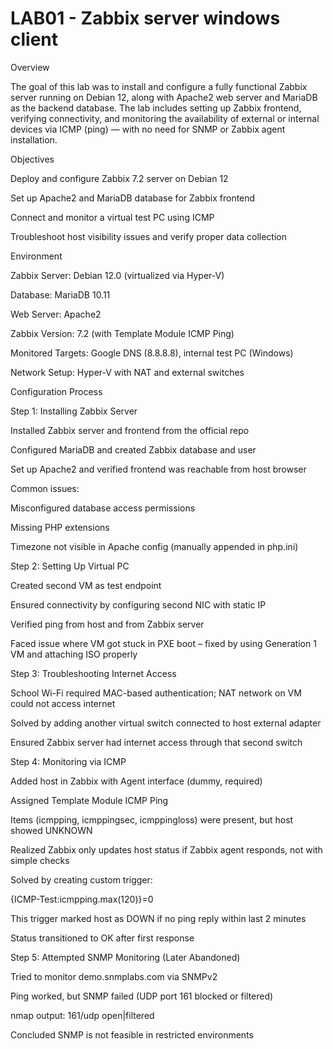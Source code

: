 # LAB01 - Zabbix server windows client 

Overview

The goal of this lab was to install and configure a fully functional Zabbix server running on Debian 12, along with Apache2 web server and MariaDB as the backend database. The lab includes setting up Zabbix frontend, verifying connectivity, and monitoring the availability of external or internal devices via ICMP (ping) — with no need for SNMP or Zabbix agent installation.

Objectives

Deploy and configure Zabbix 7.2 server on Debian 12

Set up Apache2 and MariaDB database for Zabbix frontend

Connect and monitor a virtual test PC using ICMP

Troubleshoot host visibility issues and verify proper data collection

Environment

Zabbix Server: Debian 12.0 (virtualized via Hyper-V)

Database: MariaDB 10.11

Web Server: Apache2

Zabbix Version: 7.2 (with Template Module ICMP Ping)

Monitored Targets: Google DNS (8.8.8.8), internal test PC (Windows)

Network Setup: Hyper-V with NAT and external switches

Configuration Process

Step 1: Installing Zabbix Server

Installed Zabbix server and frontend from the official repo

Configured MariaDB and created Zabbix database and user

Set up Apache2 and verified frontend was reachable from host browser

Common issues:

Misconfigured database access permissions

Missing PHP extensions

Timezone not visible in Apache config (manually appended in php.ini)

Step 2: Setting Up Virtual PC

Created second VM as test endpoint

Ensured connectivity by configuring second NIC with static IP

Verified ping from host and from Zabbix server

Faced issue where VM got stuck in PXE boot – fixed by using Generation 1 VM and attaching ISO properly

Step 3: Troubleshooting Internet Access

School Wi-Fi required MAC-based authentication; NAT network on VM could not access internet

Solved by adding another virtual switch connected to host external adapter

Ensured Zabbix server had internet access through that second switch

Step 4: Monitoring via ICMP

Added host in Zabbix with Agent interface (dummy, required)

Assigned Template Module ICMP Ping

Items (icmpping, icmppingsec, icmppingloss) were present, but host showed UNKNOWN

Realized Zabbix only updates host status if Zabbix agent responds, not with simple checks

Solved by creating custom trigger:

{ICMP-Test:icmpping.max(120)}=0

This trigger marked host as DOWN if no ping reply within last 2 minutes

Status transitioned to OK after first response

Step 5: Attempted SNMP Monitoring (Later Abandoned)

Tried to monitor demo.snmplabs.com via SNMPv2

Ping worked, but SNMP failed (UDP port 161 blocked or filtered)

nmap output: 161/udp open|filtered

Concluded SNMP is not feasible in restricted environments
